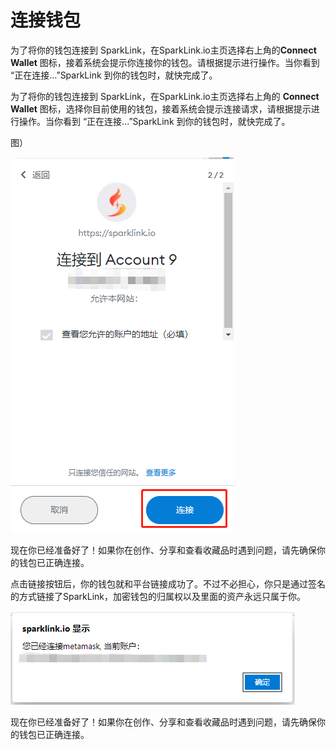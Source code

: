# 连接钱包

为了将你的钱包连接到 SparkLink，在SparkLink.io主页选择右上角的**Connect Wallet** 图标，接着系统会提示你连接你的钱包。请根据提示进行操作。当你看到 “正在连接…”SparkLink 到你的钱包时，就快完成了。

为了将你的钱包连接到 SparkLink，在SparkLink.io主页选择右上角的 **Connect Wallet** 图标，选择你目前使用的钱包，接着系统会提示连接请求，请根据提示进行操作。当你看到 “正在连接...”SparkLink 到你的钱包时，就快完成了。

图）

![](<../.gitbook/assets/image (5) (1).png>)

现在你已经准备好了！如果你在创作、分享和查看收藏品时遇到问题，请先确保你的钱包已正确连接。

点击链接按钮后，你的钱包就和平台链接成功了。不过不必担心，你只是通过签名的方式链接了SparkLink，加密钱包的归属权以及里面的资产永远只属于你。

![](../.gitbook/assets/image.png)

现在你已经准备好了！如果你在创作、分享和查看收藏品时遇到问题，请先确保你的钱包已正确连接。
